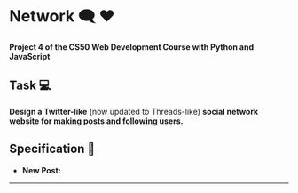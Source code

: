 # Network 🗨️ ❤️

**Project 4 of the CS50 Web Development Course with Python and JavaScript**

## Task 💻

**Design a Twitter-like** (now updated to Threads-like) **social network website for making posts and following users.**

## Specification 📝

* **New Post:**
* **
